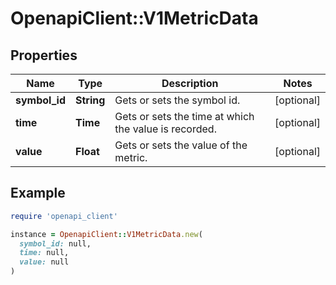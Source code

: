 # OpenapiClient::V1MetricData

## Properties

| Name | Type | Description | Notes |
| ---- | ---- | ----------- | ----- |
| **symbol_id** | **String** | Gets or sets the symbol id. | [optional] |
| **time** | **Time** | Gets or sets the time at which the value is recorded. | [optional] |
| **value** | **Float** | Gets or sets the value of the metric. | [optional] |

## Example

```ruby
require 'openapi_client'

instance = OpenapiClient::V1MetricData.new(
  symbol_id: null,
  time: null,
  value: null
)
```

